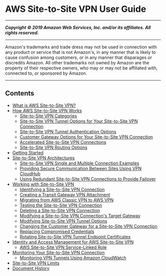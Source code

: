 # AWS Site-to-Site VPN User Guide

-----
*****Copyright &copy; 2019 Amazon Web Services, Inc. and/or its affiliates. All rights reserved.*****

-----
Amazon's trademarks and trade dress may not be used in 
     connection with any product or service that is not Amazon's, 
     in any manner that is likely to cause confusion among customers, 
     or in any manner that disparages or discredits Amazon. All other 
     trademarks not owned by Amazon are the property of their respective
     owners, who may or may not be affiliated with, connected to, or 
     sponsored by Amazon.

-----
## Contents
+ [What is AWS Site-to-Site VPN?](VPC_VPN.md)
+ [How AWS Site-to-Site VPN Works](how_it_works.md)
   + [Site-to-Site VPN Categories](vpn-categories.md)
   + [Site-to-Site VPN Tunnel Options for Your Site-to-Site VPN Connection](VPNTunnels.md)
   + [Site-to-Site VPN Tunnel Authentication Options](vpn-tunnel-authentication-options.md)
   + [Customer Gateway Options for Your Site-to-Site VPN Connection](cgw-options.md)
   + [Accelerated Site-to-Site VPN Connections](accelerated-vpn.md)
   + [Site-to-Site VPN Routing Options](VPNRoutingTypes.md)
+ [Getting Started](SetUpVPNConnections.md)
+ [Site-to-Site VPN Architectures](site-site-architechtures.md)
   + [Site-to-Site VPN Single and Multiple Connection Examples](Examples.md)
   + [Providing Secure Communication Between Sites Using VPN CloudHub](VPN_CloudHub.md)
   + [Using Redundant Site-to-Site VPN Connections to Provide Failover](VPNConnections.md)
+ [Working with Site-to-Site VPN](working-with-site-site.md)
   + [Identifying a Site-to-Site VPN Connection](identify-vpn.md)
   + [Creating a Transit Gateway VPN Attachment](create-tgw-vpn-attachment.md)
   + [Migrating from AWS Classic VPN to AWS VPN](aws-vpn-migrate.md)
   + [Testing the Site-to-Site VPN Connection](HowToTestEndToEnd_Linux.md)
   + [Deleting a Site-to-Site VPN Connection](delete-vpn.md)
   + [Modifying a Site-to-Site VPN Connection's Target Gateway](modify-vpn-target.md)
   + [Modifying Site-to-Site VPN Tunnel Options](modify-vpn-tunnel-options.md)
   + [Changing the Customer Gateway for a Site-to-Site VPN Connection](change-vpn-cgw.md)
   + [Replacing Compromised Credentials](CompromisedCredentials.md)
   + [Rotating Site-to-Site VPN Tunnel Endpoint Certificates](roate-vpn-certificate.md)
+ [Identity and Access Management for AWS Site-to-Site VPN](vpn-authentication-access-control.md)
   + [AWS Site-to-Site VPN Service-Linked Role](vpn-service-linked-roles.md)
+ [Monitoring Your Site-to-Site VPN Connection](monitoring-overview-vpn.md)
   + [Monitoring VPN Tunnels Using Amazon CloudWatch](monitoring-cloudwatch-vpn.md)
+ [Site-to-Site VPN Limits](vpn-limits.md)
+ [Document History](WhatsNew.md)